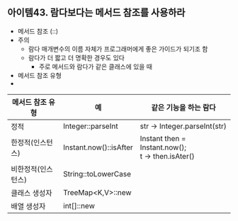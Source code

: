 ## 아이템43. 람다보다는 메서드 참조를 사용하라
* 메서드 참조 (::)
* 주의
	* 람다 매개변수의 이름 자체가 프로그래머에게 좋은 가이드가 되기조 함
	* 람다가 더 짧고 더 명확한 경우도 있다
		* 주로 메서드와 람다가 같은 클래스에 있을 때
* 메서드 참조 유형
* 
| 메서드 참조 유형 |예  |같은 기능을 하는 람다|
|--|--|--|
|정적 |Integer::parseInt |str -> Integer.parseInt(str)|
|한정적(인스턴스)  |Instant.now()::isAfter  |Instant then = Instant.now();<br/>t -> then.isAter()|
|비한정적(인스턴스)  |String::toLowerCase  ||
|클래스 생성자  |TreeMap<K,V>::new||
|배열 생성자  |int[]::new||


<!--stackedit_data:
eyJoaXN0b3J5IjpbLTE4OTEyNTQxMjIsLTU3MzEyOTE3Nl19
-->